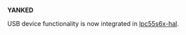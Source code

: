 **YANKED**

USB device functionality is now integrated in [lpc55s6x-hal](https://lib.rs/lpc55s6x-hal).
